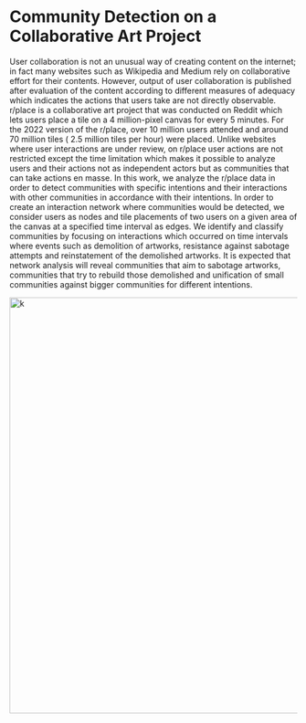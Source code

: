 # Community Detection on a Collaborative Art Project


User collaboration is not an unusual way of creating content on the internet; in fact many websites such as Wikipedia and Medium rely on collaborative effort for their contents. However, output of user collaboration is published after evaluation of the content according to different measures of adequacy which indicates the actions that users take are not directly observable. r/place is a collaborative art project that was conducted on Reddit which lets users place a tile on a 4 million-pixel canvas for every 5 minutes. For the 2022 version of the r/place, over 10 million users attended and around 70 million tiles ( 2.5 million tiles per hour) were placed. Unlike websites where user interactions are under review, on r/place user actions are not restricted except the time limitation which makes it possible to analyze users and their actions not as independent actors but as communities that can take actions en masse. In this work, we analyze the r/place data in order to detect communities with specific intentions and their interactions with other communities in accordance with their intentions. In order to create an interaction network where communities would be detected, we consider users as nodes and tile placements of two users on a given area of the canvas at a specified time interval as edges. We identify and classify communities by focusing on interactions which occurred on time intervals where events such as demolition of artworks, resistance against sabotage attempts and reinstatement of the demolished artworks. It is expected that network analysis will reveal communities that aim to sabotage artworks, communities that try to rebuild those demolished and unification of small communities against bigger communities for different intentions.



<img width="729" alt="k" src="https://user-images.githubusercontent.com/89805772/176022254-294f6936-1368-4bbd-92fe-4923fe1afc1e.png">
